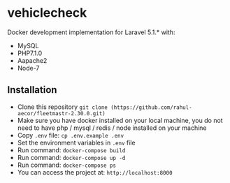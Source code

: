 # vehiclecheck
Docker development implementation for Laravel 5.1.\* with:

- MySQL
- PHP7.1.0
- Aapache2
- Node-7

## Installation

- Clone this repository `git clone (https://github.com/rahul-aecor/fleetmastr-2.30.0.git)`
- Make sure you have docker installed on your local machine, you do not need to have php / mysql / redis / node installed on your machine
- Copy `.env` file: `cp .env.example .env`
- Set the environment variables in `.env` file
- Run command: `docker-compose build`
- Run command: `docker-compose up -d` 
- Run command: `docker-compose ps` 
- You can access the project at: `http://localhost:8000`
